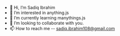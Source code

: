 - 👋 Hi, I’m Sadiq Ibrahim
- 👀 I’m interested in anything.js
- 🌱 I’m currently learning manythings.js
- 💞️ I’m looking to collaborate with you.
- 📫 How to reach me -- sadiq.ibrahim108@gmail.com

<!---
Ibrahimath/Ibrahimath is a ✨ special ✨ repository because its `README.md` (this file) appears on your GitHub profile.
You can click the Preview link to take a look at your changes.
--->
